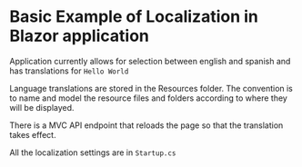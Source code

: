 # Basic Example of Localization in Blazor application

Application currently allows for selection between english and spanish and has translations for `Hello World`

Language translations are stored in the Resources folder. The convention is to name and model the resource files and folders according to where they will be displayed.

There is a MVC API endpoint that reloads the page so that the translation takes effect.

All the localization settings are in `Startup.cs`